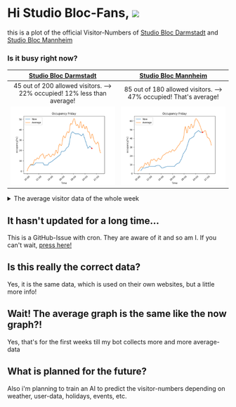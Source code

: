 # Hi Studio Bloc-Fans, ![](https://komarev.com/ghpvc/?username=bloedboemmel-StudioBloc&color=green&label=Visitors)
<!-- BEGIN UPDATINGSUMMARY BOARD-->
this is a plot of the official Visitor-Numbers of [Studio Bloc Darmstadt](https://darmstadt.studiobloc.de/) and [Studio Bloc Mannheim](https://mannheim.studiobloc.de/)
<!-- END UPDATINGSUMMARY BOARD-->
### Is it busy right now?
<!-- BEGIN UPDATINGDATA BOARD-->
| [Studio Bloc Darmstadt](https://darmstadt.studiobloc.de/) | [Studio Bloc Mannheim](https://mannheim.studiobloc.de/) |
|:-:|:-:|
| 45 out of 200 allowed visitors. --> 22% occupied! 12% less than average! | 85 out of 180 allowed visitors. --> 47% occupied! That's average! |
|<img src="./png/Darmstadt21_12_26.png">|<img src="./png/Mannheim21_12_27.png">|
<!-- END UPDATINGDATA BOARD-->


<details>
  <summary>The average visitor data of the whole week</summary>

<!-- BEGIN UPDATINGDAYSPNG BOARD-->
| Studio Bloc Darmstadt | Studio Bloc Mannheim |
|:-:|:-:|
|<img src="png/OtherDays/DarmstadtMonday.png">|<img src="png/OtherDays/MannheimMonday.png">|
|<img src="png/OtherDays/DarmstadtTuesday.png">|<img src="png/OtherDays/MannheimTuesday.png">|
|<img src="png/OtherDays/DarmstadtWednesday.png">|<img src="png/OtherDays/MannheimWednesday.png">|
|<img src="png/OtherDays/DarmstadtThursday.png">|<img src="png/OtherDays/MannheimThursday.png">|
|<img src="png/OtherDays/DarmstadtFriday.png">|<img src="png/OtherDays/MannheimFriday.png">|
|<img src="png/OtherDays/DarmstadtSaturday.png">|<img src="png/OtherDays/MannheimSaturday.png">|
|<img src="png/OtherDays/DarmstadtSunday.png">|<img src="png/OtherDays/MannheimSunday.png">|
<!-- END UPDATINGDAYSPNG BOARD-->
</details>

## It hasn't updated for a long time...
This is a GitHub-Issue with cron. They are aware of it and so am I. 
If you can't wait, [press here!](https://github.com/bloedboemmel/StudioBloc/issues/new?title=StudioBloc%3AUpdate%20Yourself%21&body=Please+do+not+change+the+title.+Just+click+"Submit+new+issue".+You+don't+need+to+do+anything+else+%3AD)

## Is this really the correct data?
Yes, it is the same data, which is used on their own websites, but a little more info!

## Wait! The average graph is the same like the now graph?!
Yes, that's for the first weeks till my bot collects more and more average-data

## What is planned for the future?
Also i'm planning to train an AI to predict the visitor-numbers depending on weather, user-data, holidays, events, etc.
